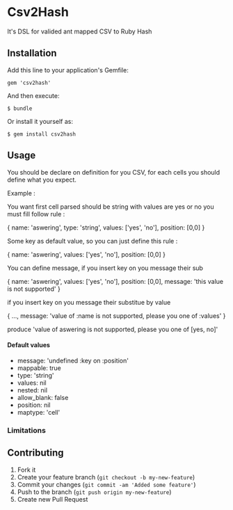 # Csv2Hash

It's DSL for valided ant mapped CSV to Ruby Hash

## Installation

Add this line to your application's Gemfile:

    gem 'csv2hash'

And then execute:

    $ bundle

Or install it yourself as:

    $ gem install csv2hash

## Usage

You should be declare on definition for you CSV, for each cells you should define what you expect.

Example :

You want first cell parsed should be string with values are yes or no you must fill follow rule :

{ name: 'aswering', type: 'string', values: ['yes', 'no'], position: [0,0] }

Some key as default value, so you can just define this rule :

{ name: 'aswering', values: ['yes', 'no'], position: [0,0] }

You can define message, if you insert key on you message their sub

{ name: 'aswering', values: ['yes', 'no'], position: [0,0], message: 'this value is not supported' }

if you insert key on you message their substitue by value

{ ..., message: 'value of :name is not supported, please you one of :values' }

produce 'value of aswering is not supported, please you one of [yes, no]'

#### Default values

* message:     'undefined :key on :position'
* mappable:    true
* type:        'string'
* values:      nil
* nested:      nil
* allow_blank: false
* position:    nil
* maptype:     'cell'

### Limitations


## Contributing

1. Fork it
2. Create your feature branch (`git checkout -b my-new-feature`)
3. Commit your changes (`git commit -am 'Added some feature'`)
4. Push to the branch (`git push origin my-new-feature`)
5. Create new Pull Request
